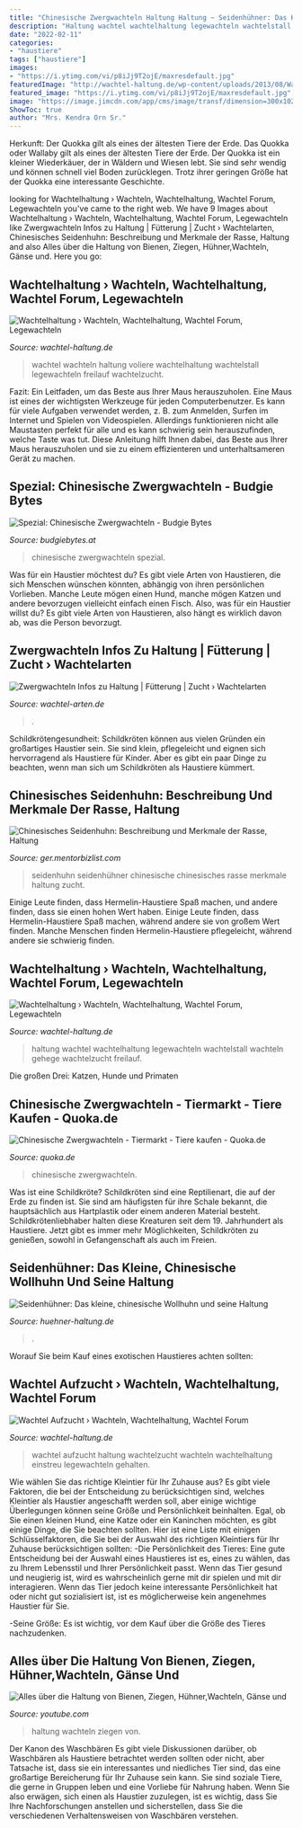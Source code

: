 ```yaml
---
title: "Chinesische Zwergwachteln Haltung Haltung ~ Seidenhühner: Das Kleine, Chinesische Wollhuhn Und Seine Haltung"
description: "Haltung wachtel wachtelhaltung legewachteln wachtelstall wachteln gehege wachtelzucht freilauf"
date: "2022-02-11"
categories:
- "haustiere"
tags: ["haustiere"]
images:
- "https://i.ytimg.com/vi/p8iJj9T2ojE/maxresdefault.jpg"
featuredImage: "http://wachtel-haltung.de/wp-content/uploads/2013/08/Wachtel-Aufzucht_Wachtelzucht_1.jpg"
featured_image: "https://i.ytimg.com/vi/p8iJj9T2ojE/maxresdefault.jpg"
image: "https://image.jimcdn.com/app/cms/image/transf/dimension=300x1024:format=jpg/path/s14786abc3a435b6e/image/i0f1197682b10ec37/version/1328252065/image.jpg"
ShowToc: true
author: "Mrs. Kendra Orn Sr."
---
```



Herkunft: Der Quokka gilt als eines der ältesten Tiere der Erde.
Das Quokka oder Wallaby gilt als eines der ältesten Tiere der Erde. Der Quokka ist ein kleiner Wiederkäuer, der in Wäldern und Wiesen lebt. Sie sind sehr wendig und können schnell viel Boden zurücklegen. Trotz ihrer geringen Größe hat der Quokka eine interessante Geschichte.

	

		
looking for Wachtelhaltung › Wachteln, Wachtelhaltung, Wachtel Forum, Legewachteln you've came to the right web. We have 9 Images about Wachtelhaltung › Wachteln, Wachtelhaltung, Wachtel Forum, Legewachteln like Zwergwachteln Infos zu Haltung | Fütterung | Zucht › Wachtelarten, Chinesisches Seidenhuhn: Beschreibung und Merkmale der Rasse, Haltung and also Alles über die Haltung von Bienen, Ziegen, Hühner,Wachteln, Gänse und. Here you go:
		
    
## Wachtelhaltung › Wachteln, Wachtelhaltung, Wachtel Forum, Legewachteln

<img loading=lazy src="http://wachtel-haltung.de/wp-content/uploads/2013/08/Wachtelstall_Voliere_Wachteln-1024x767.jpg" onerror="this.onerror=null;this.src='https://tse3.mm.bing.net/th?id=OIP.bP3RoawzjzkTlp4SPHgx1QHaFj&amp;pid=15.1';" alt="Wachtelhaltung › Wachteln, Wachtelhaltung, Wachtel Forum, Legewachteln">

_Source: wachtel-haltung.de_

>wachtel wachteln haltung voliere wachtelhaltung wachtelstall legewachteln freilauf wachtelzucht. 

	

Fazit: Ein Leitfaden, um das Beste aus Ihrer Maus herauszuholen.
Eine Maus ist eines der wichtigsten Werkzeuge für jeden Computerbenutzer. Es kann für viele Aufgaben verwendet werden, z. B. zum Anmelden, Surfen im Internet und Spielen von Videospielen. Allerdings funktionieren nicht alle Maustasten perfekt für alle und es kann schwierig sein herauszufinden, welche Taste was tut. Diese Anleitung hilft Ihnen dabei, das Beste aus Ihrer Maus herauszuholen und sie zu einem effizienteren und unterhaltsameren Gerät zu machen.

    
## Spezial: Chinesische Zwergwachteln - Budgie Bytes

<img loading=lazy src="https://image.jimcdn.com/app/cms/image/transf/dimension=300x1024:format=jpg/path/s14786abc3a435b6e/image/i0f1197682b10ec37/version/1328252065/image.jpg" onerror="this.onerror=null;this.src='https://tse4.mm.bing.net/th?id=OIP.3rqeFm6AsEkNUwm1rncvsAAAAA&amp;pid=15.1';" alt="Spezial: Chinesische Zwergwachteln - Budgie Bytes">

_Source: budgiebytes.at_

>chinesische zwergwachteln spezial. 

	

Was für ein Haustier möchtest du?
Es gibt viele Arten von Haustieren, die sich Menschen wünschen könnten, abhängig von ihren persönlichen Vorlieben. Manche Leute mögen einen Hund, manche mögen Katzen und andere bevorzugen vielleicht einfach einen Fisch. Also, was für ein Haustier willst du? Es gibt viele Arten von Haustieren, also hängt es wirklich davon ab, was die Person bevorzugt.

    
## Zwergwachteln Infos Zu Haltung | Fütterung | Zucht › Wachtelarten

<img loading=lazy src="https://wachtel-arten.de/wp-content/uploads/2018/02/Johanna-Müller-1200x800.jpg" onerror="this.onerror=null;this.src='https://tse1.mm.bing.net/th?id=OIP.p2Jmv9x2ilUGdpM30rb0iwHaE8&amp;pid=15.1';" alt="Zwergwachteln Infos zu Haltung | Fütterung | Zucht › Wachtelarten">

_Source: wachtel-arten.de_

>. 

	

Schildkrötengesundheit:
Schildkröten können aus vielen Gründen ein großartiges Haustier sein. Sie sind klein, pflegeleicht und eignen sich hervorragend als Haustiere für Kinder. Aber es gibt ein paar Dinge zu beachten, wenn man sich um Schildkröten als Haustiere kümmert.

    
## Chinesisches Seidenhuhn: Beschreibung Und Merkmale Der Rasse, Haltung

<img loading=lazy src="https://i.mentorbizlist.com/img/biznes/092/kitajskaya-shelkovaya-kurica-opisanie-i-harakteristika-porodi-soderzhanie-i-razvedenie.jpg" onerror="this.onerror=null;this.src='https://tse3.mm.bing.net/th?id=OIP.sdlrFYZvzkn-1eNIs8gg6gHaEg&amp;pid=15.1';" alt="Chinesisches Seidenhuhn: Beschreibung und Merkmale der Rasse, Haltung">

_Source: ger.mentorbizlist.com_

>seidenhuhn seidenhühner chinesische chinesisches rasse merkmale haltung zucht. 

	

Einige Leute finden, dass Hermelin-Haustiere Spaß machen, und andere finden, dass sie einen hohen Wert haben.
Einige Leute finden, dass Hermelin-Haustiere Spaß machen, während andere sie von großem Wert finden. Manche Menschen finden Hermelin-Haustiere pflegeleicht, während andere sie schwierig finden.

    
## Wachtelhaltung › Wachteln, Wachtelhaltung, Wachtel Forum, Legewachteln

<img loading=lazy src="http://wachtel-haltung.de/wp-content/uploads/2013/08/Wachtelstall_Legewachteln.jpg" onerror="this.onerror=null;this.src='https://tse1.mm.bing.net/th?id=OIP.n_hvfdCwOw1LTJNwbn2Y_gHaF5&amp;pid=15.1';" alt="Wachtelhaltung › Wachteln, Wachtelhaltung, Wachtel Forum, Legewachteln">

_Source: wachtel-haltung.de_

>haltung wachtel wachtelhaltung legewachteln wachtelstall wachteln gehege wachtelzucht freilauf. 

	

Die großen Drei: Katzen, Hunde und Primaten

    
## Chinesische Zwergwachteln - Tiermarkt - Tiere Kaufen - Quoka.de

<img loading=lazy src="https://pic0.qimage.de/79/47/47/r223474779.jpg" onerror="this.onerror=null;this.src='https://tse1.mm.bing.net/th?id=OIP.kHVIEBjuiMgHoQ02F1qknwAAAA&amp;pid=15.1';" alt="Chinesische Zwergwachteln - Tiermarkt - Tiere kaufen - Quoka.de">

_Source: quoka.de_

>chinesische zwergwachteln. 

	

Was ist eine Schildkröte?
Schildkröten sind eine Reptilienart, die auf der Erde zu finden ist. Sie sind am häufigsten für ihre Schale bekannt, die hauptsächlich aus Hartplastik oder einem anderen Material besteht. Schildkrötenliebhaber halten diese Kreaturen seit dem 19. Jahrhundert als Haustiere. Jetzt gibt es immer mehr Möglichkeiten, Schildkröten zu genießen, sowohl in Gefangenschaft als auch im Freien.

    
## Seidenhühner: Das Kleine, Chinesische Wollhuhn Und Seine Haltung

<img loading=lazy src="https://www.huehner-haltung.de/img/seidenhuhn-wasser-1024x595.jpg" onerror="this.onerror=null;this.src='https://tse3.mm.bing.net/th?id=OIP.GTpxfqEbzfoDYr--OnbVuwHaET&amp;pid=15.1';" alt="Seidenhühner: Das kleine, chinesische Wollhuhn und seine Haltung">

_Source: huehner-haltung.de_

>. 

	

Worauf Sie beim Kauf eines exotischen Haustieres achten sollten:

    
## Wachtel Aufzucht › Wachteln, Wachtelhaltung, Wachtel Forum

<img loading=lazy src="http://wachtel-haltung.de/wp-content/uploads/2013/08/Wachtel-Aufzucht_Wachtelzucht_1.jpg" onerror="this.onerror=null;this.src='https://tse1.mm.bing.net/th?id=OIP.gbV-ImibjYvFCsyaqOQ9qQHaFj&amp;pid=15.1';" alt="Wachtel Aufzucht › Wachteln, Wachtelhaltung, Wachtel Forum">

_Source: wachtel-haltung.de_

>wachtel aufzucht haltung wachtelzucht wachteln wachtelhaltung einstreu legewachteln gehalten. 

	

Wie wählen Sie das richtige Kleintier für Ihr Zuhause aus?
Es gibt viele Faktoren, die bei der Entscheidung zu berücksichtigen sind, welches Kleintier als Haustier angeschafft werden soll, aber einige wichtige Überlegungen können seine Größe und Persönlichkeit beinhalten. Egal, ob Sie einen kleinen Hund, eine Katze oder ein Kaninchen möchten, es gibt einige Dinge, die Sie beachten sollten. Hier ist eine Liste mit einigen Schlüsselfaktoren, die Sie bei der Auswahl des richtigen Kleintiers für Ihr Zuhause berücksichtigen sollten:
-Die Persönlichkeit des Tieres: Eine gute Entscheidung bei der Auswahl eines Haustieres ist es, eines zu wählen, das zu Ihrem Lebensstil und Ihrer Persönlichkeit passt. Wenn das Tier gesund und neugierig ist, wird es wahrscheinlich gerne mit dir spielen und mit dir interagieren. Wenn das Tier jedoch keine interessante Persönlichkeit hat oder nicht gut sozialisiert ist, ist es möglicherweise kein angenehmes Haustier für Sie.

-Seine Größe: Es ist wichtig, vor dem Kauf über die Größe des Tieres nachzudenken.

    
## Alles über Die Haltung Von Bienen, Ziegen, Hühner,Wachteln, Gänse Und

<img loading=lazy src="https://i.ytimg.com/vi/p8iJj9T2ojE/maxresdefault.jpg" onerror="this.onerror=null;this.src='https://tse2.mm.bing.net/th?id=OIP.9YEarIgNyfZzYCCx310g2gHaEK&amp;pid=15.1';" alt="Alles über die Haltung von Bienen, Ziegen, Hühner,Wachteln, Gänse und">

_Source: youtube.com_

>haltung wachteln ziegen von. 

	

Der Kanon des Waschbären
Es gibt viele Diskussionen darüber, ob Waschbären als Haustiere betrachtet werden sollten oder nicht, aber Tatsache ist, dass sie ein interessantes und niedliches Tier sind, das eine großartige Bereicherung für Ihr Zuhause sein kann. Sie sind soziale Tiere, die gerne in Gruppen leben und eine Vorliebe für Nahrung haben. Wenn Sie also erwägen, sich einen als Haustier zuzulegen, ist es wichtig, dass Sie Ihre Nachforschungen anstellen und sicherstellen, dass Sie die verschiedenen Verhaltensweisen von Waschbären verstehen.


